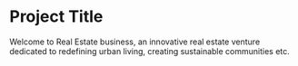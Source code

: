 # Project Title

Welcome to Real Estate business, an innovative real estate venture dedicated to redefining urban living, creating sustainable communities etc.
